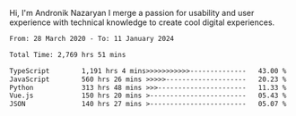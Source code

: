 Hi, I'm Andronik Nazaryan
I merge a passion for usability and user experience with technical knowledge to create cool digital experiences.


<!--START_SECTION:waka-->

```txt
From: 28 March 2020 - To: 11 January 2024

Total Time: 2,769 hrs 51 mins

TypeScript        1,191 hrs 4 mins>>>>>>>>>>>--------------   43.00 %
JavaScript        560 hrs 26 mins >>>>>--------------------   20.23 %
Python            313 hrs 48 mins >>>----------------------   11.33 %
Vue.js            150 hrs 20 mins >------------------------   05.43 %
JSON              140 hrs 27 mins >------------------------   05.07 %
```

<!--END_SECTION:waka-->
